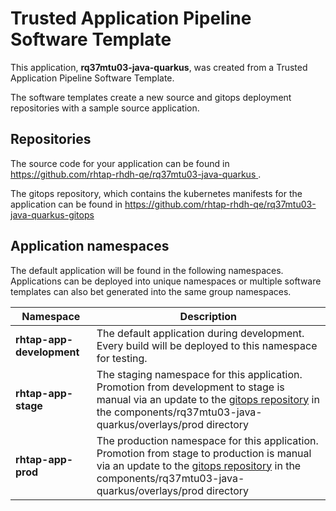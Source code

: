 # Trusted Application Pipeline Software Template

This application, **rq37mtu03-java-quarkus**, was created from a Trusted Application Pipeline Software Template.

The software templates create a new source and gitops deployment repositories with a sample source application. 

## Repositories

The source code for your application can be found in [https://github.com/rhtap-rhdh-qe/rq37mtu03-java-quarkus ](https://github.com/rhtap-rhdh-qe/rq37mtu03-java-quarkus ).
 
The gitops repository, which contains the kubernetes manifests for the application can be found in 
[https://github.com/rhtap-rhdh-qe/rq37mtu03-java-quarkus-gitops ](https://github.com/rhtap-rhdh-qe/rq37mtu03-java-quarkus-gitops ) 

## Application namespaces 

The default application will be found in the following namespaces. Applications can be deployed into unique namespaces or multiple software templates can also bet generated into the same group namespaces.  

|  Namespace   |  Description   |  
| -------- | -------- |   
| **rhtap-app-development** | The default application during development. Every build will be deployed to this namespace for testing. | 
| **rhtap-app-stage** | The staging namespace for this application. Promotion from development to stage is manual via an update to the [gitops repository](https://github.com/rhtap-rhdh-qe/rq37mtu03-java-quarkus-gitops ) in the components/rq37mtu03-java-quarkus/overlays/prod directory |  
| **rhtap-app-prod** | The production namespace for this application. Promotion from stage to production is manual via an update to the [gitops repository](https://github.com/rhtap-rhdh-qe/rq37mtu03-java-quarkus-gitops ) in the components/rq37mtu03-java-quarkus/overlays/prod directory | 